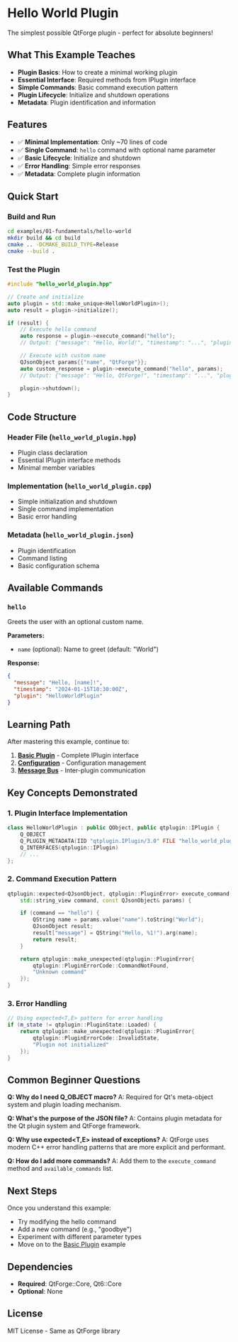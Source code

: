 # Hello World Plugin

The simplest possible QtForge plugin - perfect for absolute beginners!

## What This Example Teaches

- **Plugin Basics**: How to create a minimal working plugin
- **Essential Interface**: Required methods from IPlugin interface
- **Simple Commands**: Basic command execution pattern
- **Plugin Lifecycle**: Initialize and shutdown operations
- **Metadata**: Plugin identification and information

## Features

- ✅ **Minimal Implementation**: Only ~70 lines of code
- ✅ **Single Command**: `hello` command with optional name parameter
- ✅ **Basic Lifecycle**: Initialize and shutdown
- ✅ **Error Handling**: Simple error responses
- ✅ **Metadata**: Complete plugin information

## Quick Start

### Build and Run

```bash
cd examples/01-fundamentals/hello-world
mkdir build && cd build
cmake .. -DCMAKE_BUILD_TYPE=Release
cmake --build .
```

### Test the Plugin

```cpp
#include "hello_world_plugin.hpp"

// Create and initialize
auto plugin = std::make_unique<HelloWorldPlugin>();
auto result = plugin->initialize();

if (result) {
    // Execute hello command
    auto response = plugin->execute_command("hello");
    // Output: {"message": "Hello, World!", "timestamp": "...", "plugin": "HelloWorldPlugin"}

    // Execute with custom name
    QJsonObject params{{"name", "QtForge"}};
    auto custom_response = plugin->execute_command("hello", params);
    // Output: {"message": "Hello, QtForge!", "timestamp": "...", "plugin": "HelloWorldPlugin"}

    plugin->shutdown();
}
```

## Code Structure

### Header File (`hello_world_plugin.hpp`)

- Plugin class declaration
- Essential IPlugin interface methods
- Minimal member variables

### Implementation (`hello_world_plugin.cpp`)

- Simple initialization and shutdown
- Single command implementation
- Basic error handling

### Metadata (`hello_world_plugin.json`)

- Plugin identification
- Command listing
- Basic configuration schema

## Available Commands

### `hello`

Greets the user with an optional custom name.

**Parameters:**

- `name` (optional): Name to greet (default: "World")

**Response:**

```json
{
  "message": "Hello, [name]!",
  "timestamp": "2024-01-15T10:30:00Z",
  "plugin": "HelloWorldPlugin"
}
```

## Learning Path

After mastering this example, continue to:

1. **[Basic Plugin](../basic-plugin/)** - Complete IPlugin interface
2. **[Configuration](../configuration/)** - Configuration management
3. **[Message Bus](../../02-communication/message-bus/)** - Inter-plugin communication

## Key Concepts Demonstrated

### 1. Plugin Interface Implementation

```cpp
class HelloWorldPlugin : public QObject, public qtplugin::IPlugin {
    Q_OBJECT
    Q_PLUGIN_METADATA(IID "qtplugin.IPlugin/3.0" FILE "hello_world_plugin.json")
    Q_INTERFACES(qtplugin::IPlugin)
    // ...
};
```

### 2. Command Execution Pattern

```cpp
qtplugin::expected<QJsonObject, qtplugin::PluginError> execute_command(
    std::string_view command, const QJsonObject& params) {

    if (command == "hello") {
        QString name = params.value("name").toString("World");
        QJsonObject result;
        result["message"] = QString("Hello, %1!").arg(name);
        return result;
    }

    return qtplugin::make_unexpected(qtplugin::PluginError{
        qtplugin::PluginErrorCode::CommandNotFound,
        "Unknown command"
    });
}
```

### 3. Error Handling

```cpp
// Using expected<T,E> pattern for error handling
if (m_state != qtplugin::PluginState::Loaded) {
    return qtplugin::make_unexpected(qtplugin::PluginError{
        qtplugin::PluginErrorCode::InvalidState,
        "Plugin not initialized"
    });
}
```

## Common Beginner Questions

**Q: Why do I need Q_OBJECT macro?**
A: Required for Qt's meta-object system and plugin loading mechanism.

**Q: What's the purpose of the JSON file?**
A: Contains plugin metadata for the Qt plugin system and QtForge framework.

**Q: Why use expected<T,E> instead of exceptions?**
A: QtForge uses modern C++ error handling patterns that are more explicit and performant.

**Q: How do I add more commands?**
A: Add them to the `execute_command` method and `available_commands` list.

## Next Steps

Once you understand this example:

- Try modifying the hello command
- Add a new command (e.g., "goodbye")
- Experiment with different parameter types
- Move on to the [Basic Plugin](../basic-plugin/) example

## Dependencies

- **Required**: QtForge::Core, Qt6::Core
- **Optional**: None

## License

MIT License - Same as QtForge library
